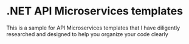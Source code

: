 # .NET API Microservices templates
This is a sample for API Microservices templates that I have diligently researched and designed to help you organize your code clearly
